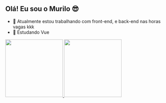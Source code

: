 ## Olá! Eu sou o Murilo 😎

- 🔭 Atualmente estou trabalhando com front-end, e back-end nas horas vagas kkk
- 🌱 Estudando Vue

<div>
  <a href="https://github.com/murilodpl">
  <img height="180em" src="https://github-readme-stats.vercel.app/api?username=rafaballerini&show_icons=true&theme=dracula&include_all_commits=true&count_private=true"/>
  <img height="180em" src="https://github-readme-stats.vercel.app/api/top-langs/?username=rafaballerini&layout=compact&langs_count=7&theme=dracula"/>
</div>
  
  
